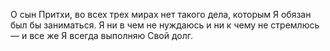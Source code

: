 О сын Притхи, во всех трех мирах нет такого дела, которым Я обязан был бы заниматься. Я ни в чем не нуждаюсь и ни к чему не стремлюсь — и все же Я всегда выполняю Свой долг.